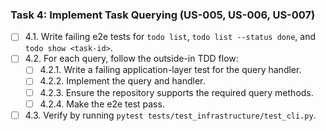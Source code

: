 ### Task 4: Implement Task Querying (US-005, US-006, US-007)

- [ ] 4.1. Write failing e2e tests for `todo list`, `todo list --status done`, and `todo show <task-id>`.
- [ ] 4.2. For each query, follow the outside-in TDD flow:
    - [ ] 4.2.1. Write a failing application-layer test for the query handler.
    - [ ] 4.2.2. Implement the query and handler.
    - [ ] 4.2.3. Ensure the repository supports the required query methods.
    - [ ] 4.2.4. Make the e2e test pass.
- [ ] 4.3. Verify by running `pytest tests/test_infrastructure/test_cli.py`.
